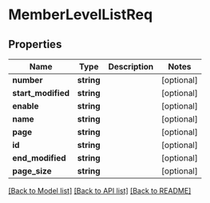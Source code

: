 # MemberLevelListReq

## Properties
Name | Type | Description | Notes
------------ | ------------- | ------------- | -------------
**number** | **string** |  | [optional] 
**start_modified** | **string** |  | [optional] 
**enable** | **string** |  | [optional] 
**name** | **string** |  | [optional] 
**page** | **string** |  | [optional] 
**id** | **string** |  | [optional] 
**end_modified** | **string** |  | [optional] 
**page_size** | **string** |  | [optional] 

[[Back to Model list]](../README.md#documentation-for-models) [[Back to API list]](../README.md#documentation-for-api-endpoints) [[Back to README]](../README.md)


